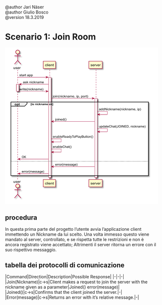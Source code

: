 @author Jari Näser <br>
@author Giulio Bosco <br>
@version 18.3.2019

# Scenario 1: Join Room

![joinroom scenarios](joinRoom.png)

## procedura

In questa prima parte del progetto l’utente avvia l’applicazione client immettendo un Nickname da lui scelto. Una volta immesso questo viene mandato al server, controllato, e se rispetta tutte le restrizioni e non è ancora registrato viene accettato; Altrimenti il server ritorna un errore con il suo rispettivo messaggio.

## tabella dei protocolli di comunicazione

|Command|Direction|Description|Possible Response|
|-|-|-|
|Join(Nickname)|c&rarr;s|Client makes a request to join the server with the nickname given as a parameter|Joined() error(message)|
|Joined()|c&rarr;s|Confirms that the client joined the server.|-|
|Error(message)|c&rarr;s|Returns an error with it’s relative message.|-|
